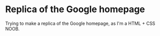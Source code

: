 # Replica of the Google homepage 
Trying to make a replica of the Google homepage, as I'm a HTML + CSS NOOB.
